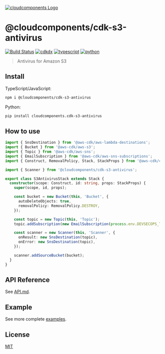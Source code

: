 [![cloudcomponents Logo](https://raw.githubusercontent.com/cloudcomponents/cdk-constructs/master/logo.png)](https://github.com/cloudcomponents/cdk-constructs)

# @cloudcomponents/cdk-s3-antivirus

[![Build Status](https://github.com/cloudcomponents/cdk-constructs/workflows/Build/badge.svg)](https://github.com/cloudcomponents/cdk-constructs/actions?query=workflow=Build)
[![cdkdx](https://img.shields.io/badge/buildtool-cdkdx-blue.svg)](https://github.com/hupe1980/cdkdx)
[![typescript](https://img.shields.io/badge/jsii-typescript-blueviolet.svg)](https://www.npmjs.com/package/@cloudcomponents/cdk-s3-antivirus)
[![python](https://img.shields.io/badge/jsii-python-blueviolet.svg)](https://pypi.org/project/cloudcomponents.cdk-s3-antivirus/)

> Antivirus for Amazon S3

## Install
TypeScript/JavaScript:

```bash
npm i @cloudcomponents/cdk-s3-antivirus
```

Python:

```bash
pip install cloudcomponents.cdk-s3-antivirus
```

## How to use

```typescript
import { SnsDestination } from '@aws-cdk/aws-lambda-destinations';
import { Bucket } from '@aws-cdk/aws-s3';
import { Topic } from '@aws-cdk/aws-sns';
import { EmailSubscription } from '@aws-cdk/aws-sns-subscriptions';
import { Construct, RemovalPolicy, Stack, StackProps } from '@aws-cdk/core';

import { Scanner } from '@cloudcomponents/cdk-s3-antivirus';

export class S3AntivirusStack extends Stack {
  constructor(scope: Construct, id: string, props: StackProps) {
    super(scope, id, props);

    const bucket = new Bucket(this, 'Bucket', {
      autoDeleteObjects: true,
      removalPolicy: RemovalPolicy.DESTROY,
    });

    const topic = new Topic(this, 'Topic');
    topic.addSubscription(new EmailSubscription(process.env.DEVSECOPS_TEAM_EMAIL as string));

    const scanner = new Scanner(this, 'Scanner', {
      onResult: new SnsDestination(topic),
      onError: new SnsDestination(topic),
    });

    scanner.addSourceBucket(bucket);
  }
}
```

## API Reference

See [API.md](https://github.com/cloudcomponents/cdk-constructs/tree/master/packages/cdk-s3-antivirus/API.md).

## Example

See more complete [examples](https://github.com/cloudcomponents/cdk-constructs/tree/master/examples).

## License

[MIT](https://github.com/cloudcomponents/cdk-constructs/tree/master/packages/cdk-s3-antivirus/LICENSE)
